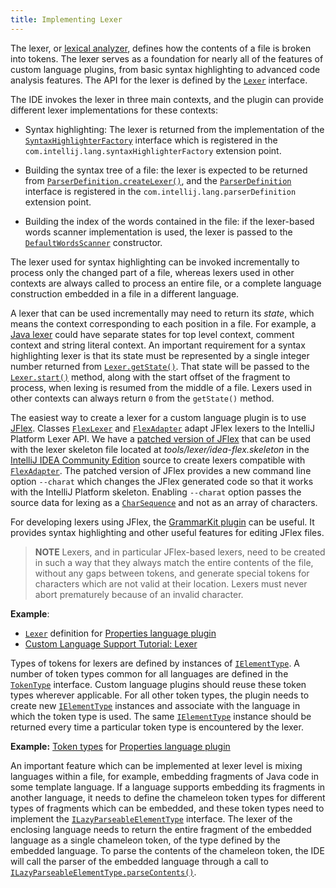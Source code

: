```yaml
---
title: Implementing Lexer
---
```


The lexer, or
[lexical analyzer](https://en.wikipedia.org/wiki/Lexical_analysis),
defines how the contents of a file is broken into tokens.
The lexer serves as a foundation for nearly all of the features of custom language plugins, from basic syntax highlighting to advanced code analysis features.
The API for the lexer is defined by the
[`Lexer`](upsource:///platform/core-api/src/com/intellij/lexer/Lexer.java) interface.

The IDE invokes the lexer in three main contexts, and the plugin can provide different lexer implementations for these contexts:

*  Syntax highlighting: The lexer is returned from the implementation of the
   [`SyntaxHighlighterFactory`](upsource:///platform/editor-ui-api/src/com/intellij/openapi/fileTypes/SyntaxHighlighterFactory.java)
   interface which is registered in the `com.intellij.lang.syntaxHighlighterFactory` extension point.

*  Building the syntax tree of a file: the lexer is expected to be returned from
   [`ParserDefinition.createLexer()`](upsource:///platform/core-api/src/com/intellij/lang/ParserDefinition.java),
   and the
   [`ParserDefinition`](upsource:///platform/core-api/src/com/intellij/lang/ParserDefinition.java)
   interface is registered in the `com.intellij.lang.parserDefinition` extension point.

*  Building the index of the words contained in the file:
   if the lexer-based words scanner implementation is used, the lexer is passed to the
   [`DefaultWordsScanner`](upsource:///platform/indexing-api/src/com/intellij/lang/cacheBuilder/DefaultWordsScanner.java)
   constructor.

The lexer used for syntax highlighting can be invoked incrementally to process only the changed part of a file, whereas lexers used in other contexts are always called to process an entire file, or a complete language construction embedded in a file in a different language.

A lexer that can be used incrementally may need to return its *state*, which means the context corresponding to each position in a file.
For example, a
[Java lexer](upsource:///java/java-psi-impl/src/com/intellij/lang/java/lexer/JavaLexer.java)
could have separate states for top level context, comment context and string literal context.
An important requirement for a syntax highlighting lexer is that its state must be represented by a single integer number returned from
[`Lexer.getState()`](upsource:///platform/core-api/src/com/intellij/lexer/Lexer.java).
That state will be passed to the
[`Lexer.start()`](upsource:///platform/core-api/src/com/intellij/lexer/Lexer.java)
method, along with the start offset of the fragment to process, when lexing is resumed from the middle of a file.
Lexers used in other contexts can always return `0` from the `getState()` method.

The easiest way to create a lexer for a custom language plugin is to use [JFlex](https://jflex.de).
Classes
[`FlexLexer`](upsource:///platform/core-api/src/com/intellij/lexer/FlexLexer.java)
and
[`FlexAdapter`](upsource:///platform/core-api/src/com/intellij/lexer/FlexAdapter.java)
adapt JFlex lexers to the IntelliJ Platform Lexer API.
We have a
[patched version of JFlex](https://github.com/JetBrains/intellij-deps-jflex)
that can be used with the lexer skeleton file located at *tools/lexer/idea-flex.skeleton* in the
[IntelliJ IDEA Community Edition](https://github.com/JetBrains/intellij-community)
source to create lexers compatible with
[`FlexAdapter`](upsource:///platform/core-api/src/com/intellij/lexer/FlexAdapter.java).
The patched version of JFlex provides a new command line option `--charat` which changes the JFlex generated code so that it works with the IntelliJ Platform skeleton.
Enabling `--charat` option passes the source data for lexing as a
[`CharSequence`](https://docs.oracle.com/javase/8/docs/api/java/lang/CharSequence.html)
and not as an array of characters.


For developing lexers using JFlex, the [GrammarKit plugin](https://plugins.jetbrains.com/plugin/6606-grammar-kit) can be useful.
It provides syntax highlighting and other useful features for editing JFlex files.

> **NOTE** Lexers, and in particular JFlex-based lexers, need to be created in such a way that they always match the entire contents of the file, without any gaps between tokens, and generate special tokens for characters which are not valid at their location.
Lexers must never abort prematurely because of an invalid character.

**Example**:
- [`Lexer`](upsource:///plugins/properties/src/com/intellij/lang/properties/parsing/Properties.flex)
definition for
[Properties language plugin](upsource:///plugins/properties)
- [Custom Language Support Tutorial: Lexer](/tutorials/custom_language_support/lexer_and_parser_definition.md)

Types of tokens for lexers are defined by instances of
[`IElementType`](upsource:///platform/core-api/src/com/intellij/psi/tree/IElementType.java).
A number of token types common for all languages are defined in the
[`TokenType`](upsource:///platform/core-api/src/com/intellij/psi/TokenType.java)
interface.
Custom language plugins should reuse these token types wherever applicable.
For all other token types, the plugin needs to create new
[`IElementType`](upsource:///platform/core-api/src/com/intellij/psi/tree/IElementType.java)
instances and associate with the language in which the token type is used.
The same
[`IElementType`](upsource:///platform/core-api/src/com/intellij/psi/tree/IElementType.java)
instance should be returned every time a particular token type is encountered by the lexer.

**Example:**
[Token types](upsource:///plugins/properties/properties-psi-api/src/com/intellij/lang/properties/parsing/PropertiesTokenTypes.java)
for
[Properties language plugin](upsource:///plugins/properties)


An important feature which can be implemented at lexer level is mixing languages within a file, for example, embedding fragments of Java code in some template language.
If a language supports embedding its fragments in another language, it needs to define the chameleon token types for different types of fragments which can be embedded, and these token types need to implement the
[`ILazyParseableElementType`](upsource:///platform/core-api/src/com/intellij/psi/tree/ILazyParseableElementType.java)
interface.
The lexer of the enclosing language needs to return the entire fragment of the embedded language as a single chameleon token, of the type defined by the embedded language.
To parse the contents of the chameleon token, the IDE will call the parser of the embedded language through a call to
[`ILazyParseableElementType.parseContents()`](upsource:///platform/core-api/src/com/intellij/psi/tree/ILazyParseableElementType.java).
